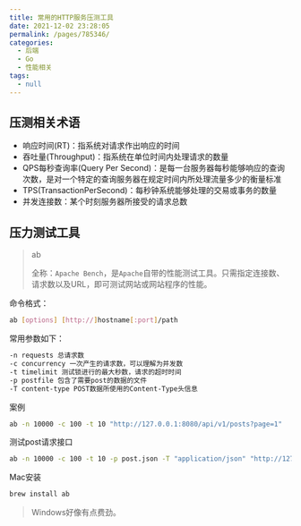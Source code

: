 ```yaml
---
title: 常用的HTTP服务压测工具
date: 2021-12-02 23:28:05
permalink: /pages/785346/
categories:
  - 后端
  - Go
  - 性能相关
tags:
  - null
---
```


## 压测相关术语

-   响应时间(RT)：指系统对请求作出响应的时间
-   吞吐量(Throughput)：指系统在单位时间内处理请求的数量
-   QPS每秒查询率(Query Per Second)：是每一台服务器每秒能够响应的查询次数，是对一个特定的查询服务器在规定时间内所处理流量多少的衡量标准
-   TPS(TransactionPerSecond)：每秒钟系统能够处理的交易或事务的数量
-   并发连接数：某个时刻服务器所接受的请求总数



## 压力测试工具

>   ab
>
>   全称：`Apache Bench`，是`Apache`自带的性能测试工具。只需指定连接数、请求数以及URL，即可测试网站或网站程序的性能。

命令格式：

```bash
ab [options] [http://]hostname[:port]/path
```

常用参数如下：

```bash
-n requests 总请求数
-c concurrency 一次产生的请求数，可以理解为并发数
-t timelimit 测试锁进行的最大秒数，请求的超时时间
-p postfile 包含了需要post的数据的文件
-T content-type POST数据所使用的Content-Type头信息
```

案例

```bash
ab -n 10000 -c 100 -t 10 "http://127.0.0.1:8080/api/v1/posts?page=1"
```

测试post请求接口

```bash
ab -n 10000 -c 100 -t 10 -p post.json -T "application/json" "http://127.0.0.1:8080/api/v1/post"
```

Mac安装

```bash
brew install ab
```

>   Windows好像有点费劲。



